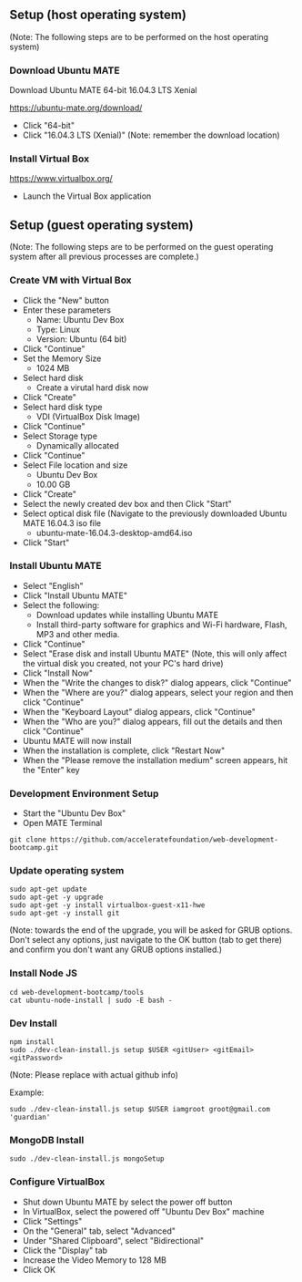 ## Setup (host operating system)

(Note: The following steps are to be performed on the host operating system)


### Download Ubuntu MATE
Download Ubuntu MATE 64-bit 16.04.3 LTS Xenial

https://ubuntu-mate.org/download/

  - Click "64-bit"
  - Click "16.04.3 LTS (Xenial)" (Note: remember the download location)

### Install Virtual Box
https://www.virtualbox.org/

  - Launch the Virtual Box application

## Setup (guest operating system)

(Note: The following steps are to be performed on the guest operating system after all previous processes are complete.)

### Create VM with Virtual Box

  - Click the "New" button
  - Enter these parameters
    - Name: Ubuntu Dev Box
    - Type: Linux
    - Version: Ubuntu (64 bit)
  - Click "Continue"
  - Set the Memory Size
    - 1024 MB
  - Select hard disk
    - Create a virutal hard disk now
  - Click "Create"
  - Select hard disk type
    - VDI (VirtualBox Disk Image)
  - Click "Continue"
  - Select Storage type
    - Dynamically allocated
  - Click "Continue"
  - Select File location and size
    - Ubuntu Dev Box
    - 10.00 GB
  - Click "Create"
  - Select the newly created dev box and then Click "Start"
  - Select optical disk file (Navigate to the previously downloaded Ubuntu MATE 16.04.3 iso file
    - ubuntu-mate-16.04.3-desktop-amd64.iso
  - Click "Start"

### Install Ubuntu MATE

  - Select "English"
  - Click "Install Ubuntu MATE"
  - Select the following:
    - Download updates while installing Ubuntu MATE
    - Install third-party software for graphics and Wi-Fi hardware, Flash, MP3 and other media.
  - Click "Continue"
  - Select "Erase disk and install Ubuntu MATE" (Note, this will only affect the virtual disk you created, not your PC's hard drive)
  - Click "Install Now"
  - When the "Write the changes to disk?" dialog appears, click "Continue"
  - When the "Where are you?" dialog appears, select your region and then click "Continue"
  - When the "Keyboard Layout" dialog appears, click "Continue"
  - When the "Who are you?" dialog appears, fill out the details and then click "Continue"
  - Ubuntu MATE will now install
  - When the installation is complete, click "Restart Now"
  - When the "Please remove the installation medium" screen appears, hit the "Enter" key

### Development Environment Setup

  - Start the "Ubuntu Dev Box"
  - Open MATE Terminal

```
git clone https://github.com/acceleratefoundation/web-development-bootcamp.git
```

### Update operating system
```
sudo apt-get update
sudo apt-get -y upgrade
sudo apt-get -y install virtualbox-guest-x11-hwe
sudo apt-get -y install git
```

(Note: towards the end of the upgrade, you will be asked for GRUB options. Don't select any options, just navigate to the OK button (tab to get there) and confirm you don't want any GRUB options installed.)

### Install Node JS
```
cd web-development-bootcamp/tools
cat ubuntu-node-install | sudo -E bash -
```

### Dev Install

```
npm install
sudo ./dev-clean-install.js setup $USER <gitUser> <gitEmail> <gitPassword>
```

(Note: Please replace with actual github info)

Example:

```
sudo ./dev-clean-install.js setup $USER iamgroot groot@gmail.com 'guardian' 
```

### MongoDB Install

```
sudo ./dev-clean-install.js mongoSetup
```

### Configure VirtualBox

  - Shut down Ubuntu MATE by select the power off button
  - In VirtualBox, select the powered off "Ubuntu Dev Box" machine
  - Click "Settings"
  - On the "General" tab, select "Advanced"
  - Under "Shared Clipboard", select "Bidirectional"
  - Click the "Display" tab
  - Increase the Video Memory to 128 MB
  - Click OK

